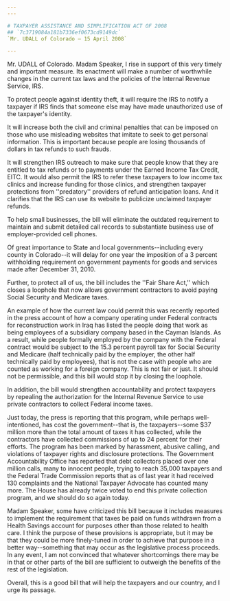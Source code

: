 ```yaml
---
---

# TAXPAYER ASSISTANCE AND SIMPLIFICATION ACT OF 2008
## `7c3719084a181b7336ef0673cd9149dc`
`Mr. UDALL of Colorado — 15 April 2008`

---
```



Mr. UDALL of Colorado. Madam Speaker, I rise in support of this very 
timely and important measure. Its enactment will make a number of 
worthwhile changes in the current tax laws and the policies of the 
Internal Revenue Service, IRS.

To protect people against identity theft, it will require the IRS to 
notify a taxpayer if IRS finds that someone else may have made 
unauthorized use of the taxpayer's identity.

It will increase both the civil and criminal penalties that can be 
imposed on those who use misleading websites that imitate to seek to 
get personal information. This is important because people are losing 
thousands of dollars in tax refunds to such frauds.

It will strengthen IRS outreach to make sure that people know that 
they are entitled to tax refunds or to payments under the Earned Income 
Tax Credit, EITC. It would also permit the IRS to refer these taxpayers 
to low income tax clinics and increase funding for those clinics, and 
strengthen taxpayer protections from ''predatory'' providers of refund 
anticipation loans. And it clarifies that the IRS can use its website 
to publicize unclaimed taxpayer refunds.

To help small businesses, the bill will eliminate the outdated 
requirement to maintain and submit detailed call records to 
substantiate business use of employer-provided cell phones.

Of great importance to State and local governments--including every 
county in Colorado--it will delay for one year the imposition of a 3 
percent withholding requirement on government payments for goods and 
services made after December 31, 2010.

Further, to protect all of us, the bill includes the ''Fair Share 
Act,'' which closes a loophole that now allows government contractors 
to avoid paying Social Security and Medicare taxes.

An example of how the current law could permit this was recently 
reported in the press account of how a company operating under Federal 
contracts for reconstruction work in Iraq has listed the people doing 
that work as being employees of a subsidiary company based in the 
Cayman Islands. As a result, while people formally employed by the 
company with the Federal contract would be subject to the 15.3 percent 
payroll tax for Social Security and Medicare (half technically paid by 
the employer, the other half technically paid by employees), that is 
not the case with people who are counted as working for a foreign 
company. This is not fair or just. It should not be permissible, and 
this bill would stop it by closing the loophole.

In addition, the bill would strengthen accountability and protect 
taxpayers by repealing the authorization for the Internal Revenue 
Service to use private contractors to collect Federal income taxes.

Just today, the press is reporting that this program, while perhaps 
well-intentioned, has cost the government--that is, the taxpayers--some 
$37 million more than the total amount of taxes it has collected, while 
the contractors have collected commissions of up to 24 percent for 
their efforts. The program has been marked by harassment, abusive 
calling, and violations of taxpayer rights and disclosure protections. 
The Government Accountability Office has reported that debt collectors 
placed over one million calls, many to innocent people, trying to reach 
35,000 taxpayers and the Federal Trade Commission reports that as of 
last year it had received 130 complaints and the National Taxpayer 
Advocate has counted many more. The House has already twice voted to 
end this private collection program, and we should do so again today.


Madam Speaker, some have criticized this bill because it includes 
measures to implement the requirement that taxes be paid on funds 
withdrawn from a Health Savings account for purposes other than those 
related to health care. I think the purpose of these provisions is 
appropriate, but it may be that they could be more finely-tuned in 
order to achieve that purpose in a better way--something that may occur 
as the legislative process proceeds. In any event, I am not convinced 
that whatever shortcomings there may be in that or other parts of the 
bill are sufficient to outweigh the benefits of the rest of the 
legislation.

Overall, this is a good bill that will help the taxpayers and our 
country, and I urge its passage.